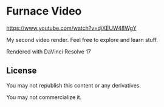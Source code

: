 # Furnace Video
https://www.youtube.com/watch?v=djXEUW48WgY

My second video render. Feel free to explore and learn stuff.

Rendered with DaVinci Resolve 17

## License
You may not republish this content or any derivatives.

You may not commercialize it.
